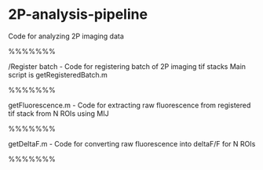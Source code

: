 # 2P-analysis-pipeline
Code for analyzing 2P imaging data

%%%%%%%

/Register batch - Code for registering batch of 2P imaging tif stacks
  Main script is getRegisteredBatch.m

%%%%%%%

getFluorescence.m - Code for extracting raw fluorescence from registered tif stack from N ROIs using MIJ

%%%%%%%

getDeltaF.m - Code for converting raw fluorescence into deltaF/F for N ROIs

%%%%%%%
 
  
  
